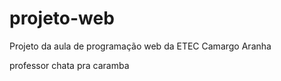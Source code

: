 # projeto-web
Projeto da aula de programação web da ETEC Camargo Aranha

professor chata pra caramba
